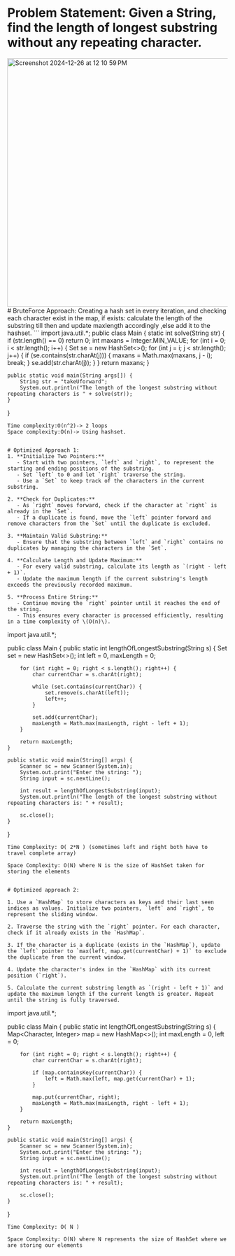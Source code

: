 # **Problem Statement**: Given a String, find the length of longest substring without any repeating character.
<img width="569" alt="Screenshot 2024-12-26 at 12 10 59 PM" src="https://github.com/user-attachments/assets/433431db-8966-47d6-ab32-2aeaeca131ae" />
# BruteForce Approach:
Creating a hash set in every iteration, and checking each character exist in the map, if exists: calculate the length of the substring till then and update maxlength accordingly ,else add it to the hashset.
```
import java.util.*;
public class Main {
    static int solve(String str) {
        if (str.length() == 0)
            return 0;
        int maxans = Integer.MIN_VALUE;
        for (int i = 0; i < str.length(); i++) {
            Set<Character> se = new HashSet<>();
            for (int j = i; j < str.length(); j++) {
                if (se.contains(str.charAt(j))) {
                    maxans = Math.max(maxans, j - i);
                    break;
                }
                se.add(str.charAt(j));
            }
        }
        return maxans;
    }

    public static void main(String args[]) {
        String str = "takeUforward";
        System.out.println("The length of the longest substring without repeating characters is " + solve(str));
    }
}
```
Time complexity:O(n^2)-> 2 loops
Space complexity:O(n)-> Using hashset.


# Optimized Approach 1:
1. **Initialize Two Pointers:**
   - Start with two pointers, `left` and `right`, to represent the starting and ending positions of the substring.
   - Set `left` to 0 and let `right` traverse the string.
   - Use a `Set` to keep track of the characters in the current substring.

2. **Check for Duplicates:**
   - As `right` moves forward, check if the character at `right` is already in the `Set`.
   - If a duplicate is found, move the `left` pointer forward and remove characters from the `Set` until the duplicate is excluded.

3. **Maintain Valid Substring:**
   - Ensure that the substring between `left` and `right` contains no duplicates by managing the characters in the `Set`.

4. **Calculate Length and Update Maximum:**
   - For every valid substring, calculate its length as `(right - left + 1)`.
   - Update the maximum length if the current substring's length exceeds the previously recorded maximum.

5. **Process Entire String:**
   - Continue moving the `right` pointer until it reaches the end of the string.
   - This ensures every character is processed efficiently, resulting in a time complexity of \(O(n)\).
```
import java.util.*;

public class Main {
    public static int lengthOfLongestSubstring(String s) {
        Set<Character> set = new HashSet<>();
        int left = 0, maxLength = 0;

        for (int right = 0; right < s.length(); right++) {
            char currentChar = s.charAt(right);

            while (set.contains(currentChar)) {
                set.remove(s.charAt(left));
                left++;
            }

            set.add(currentChar);
            maxLength = Math.max(maxLength, right - left + 1);
        }

        return maxLength;
    }

    public static void main(String[] args) {
        Scanner sc = new Scanner(System.in);
        System.out.print("Enter the string: ");
        String input = sc.nextLine();

        int result = lengthOfLongestSubstring(input);
        System.out.println("The length of the longest substring without repeating characters is: " + result);

        sc.close();
    }
}
```
Time Complexity: O( 2*N ) (sometimes left and right both have to travel complete array)

Space Complexity: O(N) where N is the size of HashSet taken for storing the elements


# Optimized approach 2:

1. Use a `HashMap` to store characters as keys and their last seen indices as values. Initialize two pointers, `left` and `right`, to represent the sliding window.

2. Traverse the string with the `right` pointer. For each character, check if it already exists in the `HashMap`.

3. If the character is a duplicate (exists in the `HashMap`), update the `left` pointer to `max(left, map.get(currentChar) + 1)` to exclude the duplicate from the current window.

4. Update the character's index in the `HashMap` with its current position (`right`).

5. Calculate the current substring length as `(right - left + 1)` and update the maximum length if the current length is greater. Repeat until the string is fully traversed.

```
import java.util.*;

public class Main {
    public static int lengthOfLongestSubstring(String s) {
        Map<Character, Integer> map = new HashMap<>();
        int maxLength = 0, left = 0;

        for (int right = 0; right < s.length(); right++) {
            char currentChar = s.charAt(right);

            if (map.containsKey(currentChar)) {
                left = Math.max(left, map.get(currentChar) + 1);
            }

            map.put(currentChar, right);
            maxLength = Math.max(maxLength, right - left + 1);
        }

        return maxLength;
    }

    public static void main(String[] args) {
        Scanner sc = new Scanner(System.in);
        System.out.print("Enter the string: ");
        String input = sc.nextLine();

        int result = lengthOfLongestSubstring(input);
        System.out.println("The length of the longest substring without repeating characters is: " + result);

        sc.close();
    }
}

```
Time Complexity: O( N )

Space Complexity: O(N) where N represents the size of HashSet where we are storing our elements



